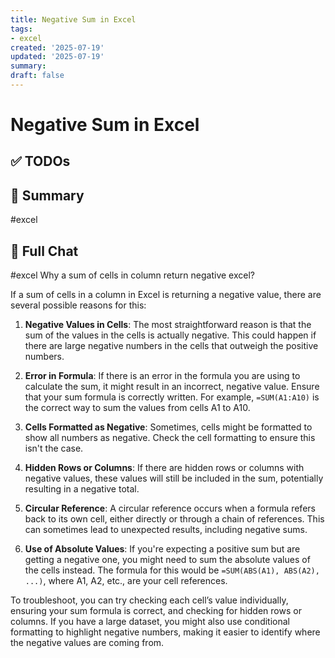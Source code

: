 ```yaml
---
title: Negative Sum in Excel
tags:
- excel
created: '2025-07-19'
updated: '2025-07-19'
summary:
draft: false
---
```


# Negative Sum in Excel

## ✅ TODOs


## 📌 Summary
#excel

## 🧠 Full Chat


#excel
Why a sum of cells in column return negative excel?

If a sum of cells in a column in Excel is returning a negative value, there are several possible reasons for this:

1. **Negative Values in Cells**: The most straightforward reason is that the sum of the values in the cells is actually negative. This could happen if there are large negative numbers in the cells that outweigh the positive numbers.

2. **Error in Formula**: If there is an error in the formula you are using to calculate the sum, it might result in an incorrect, negative value. Ensure that your sum formula is correctly written. For example, `=SUM(A1:A10)` is the correct way to sum the values from cells A1 to A10.

3. **Cells Formatted as Negative**: Sometimes, cells might be formatted to show all numbers as negative. Check the cell formatting to ensure this isn't the case.

4. **Hidden Rows or Columns**: If there are hidden rows or columns with negative values, these values will still be included in the sum, potentially resulting in a negative total.

5. **Circular Reference**: A circular reference occurs when a formula refers back to its own cell, either directly or through a chain of references. This can sometimes lead to unexpected results, including negative sums.

6. **Use of Absolute Values**: If you're expecting a positive sum but are getting a negative one, you might need to sum the absolute values of the cells instead. The formula for this would be `=SUM(ABS(A1), ABS(A2), ...)`, where A1, A2, etc., are your cell references.

To troubleshoot, you can try checking each cell’s value individually, ensuring your sum formula is correct, and checking for hidden rows or columns. If you have a large dataset, you might also use conditional formatting to highlight negative numbers, making it easier to identify where the negative values are coming from.